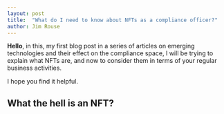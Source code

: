 ```yaml
---
layout: post
title:  "What do I need to know about NFTs as a compliance officer?"
author: Jim Rouse
---
```


**Hello**, in this, my first blog post in a series of articles on emerging technologies and their effect on the compliance space, I will be trying to explain what NFTs are, and now to consider them in terms of your regular business activities.

I hope you find it helpful.

## What the hell is an NFT?
